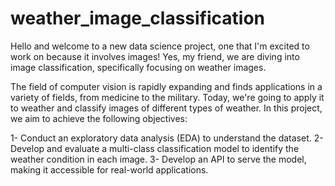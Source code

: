 # weather_image_classification
Hello and welcome to a new data science project, one that I'm excited to work on because it involves images! Yes, my friend, we are diving into image classification, specifically focusing on weather images.

The field of computer vision is rapidly expanding and finds applications in a variety of fields, from medicine to the military. Today, we're going to apply it to weather and classify images of different types of weather. In this project, we aim to achieve the following objectives:

1- Conduct an exploratory data analysis (EDA) to understand the dataset.
2- Develop and evaluate a multi-class classification model to identify the weather condition in each image.
3- Develop an API to serve the model, making it accessible for real-world applications.

